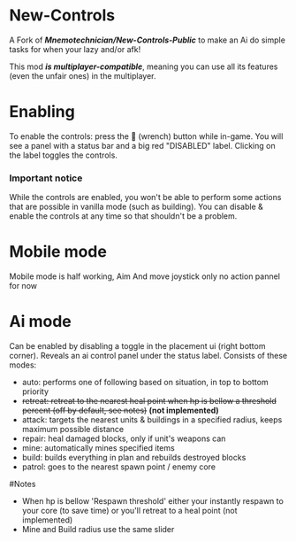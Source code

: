 # New-Controls
A Fork of ***Mnemotechnician/New-Controls-Public*** to make an Ai do simple tasks for when your lazy and/or afk!

This mod ***is multiplayer-compatible***, meaning you can use all its features (even the unfair ones) in the multiplayer.
# Enabling
To enable the controls: press the 🔧 (wrench) button while in-game. You will see a panel with a status bar and a big red "DISABLED" label. Clicking on the label toggles the controls.

### Important notice
While the controls are enabled, you won't be able to perform some actions that are possible in vanilla mode (such as building). You can disable & enable the controls at any time so that shouldn't be a problem.

# Mobile mode
Mobile mode is half working, Aim And move joystick only no action pannel for now

# Ai mode
Can be enabled by disabling a toggle in the placement ui (right bottom corner). Reveals an ai control panel under the status label. Consists of these modes:
* auto: performs one of following based on situation, in top to bottom priority 
* ~~retreat: retreat to the nearest heal point when hp is bellow a threshold percent (off by default, see notes)~~ **(not implemented)**
* attack: targets the nearest units & buildings in a specified radius, keeps maximum possible distance
* repair: heal damaged blocks, only if unit's weapons can
* mine: automatically mines specified items
* build: builds everything in plan and rebuilds destroyed blocks
* patrol: goes to the nearest spawn point / enemy core

#Notes
* When hp is bellow 'Respawn threshold' either your instantly respawn to your core (to save time) or you'll retreat to a heal point (not implemented)
* Mine and Build radius use the same slider
